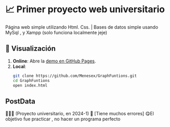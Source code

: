 # 📈 Primer proyecto web universitario 

Página web simple utilizando Html. Css. | Bases de datos simple usando MySql , y Xampp (solo funciona localmente jeje)


## 🔧 Visualización 
1. **Online**: Abre la [demo en GitHub Pages](https://menesex.github.io/GraphFuntions/).  
2. **Local**:  
   ```bash
   git clone https://github.com/Menesex/GraphFuntions.git
   cd GraphFuntions
   open index.html
   ```
## PostData
👨🏻‍🎓​ (Proyecto universitario, en 2024-1)
🥶​ [Tiene muchos errores]
😋El objetivo fue practicar , no hacer un programa perfecto

